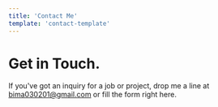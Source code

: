 ```yaml
---
title: 'Contact Me'
template: 'contact-template'
---
```


# Get in Touch.

If you've got an inquiry for a job or project, drop me a line at bima030201@gmail.com or fill the form right here.
